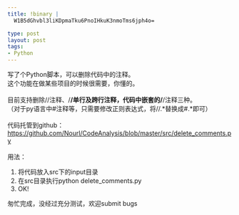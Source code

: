 ```yaml
--- 
title: !binary |
  W1B5dGhvbl3liKDpmaTku6PnoIHkuK3nmoTms6jph4o=

type: post
layout: post
tags: 
- Python
---
```

写了个Python脚本，可以删除代码中的注释。<br />这个功能在做某些项目的时候很需要，你懂的。 <br /><br />目前支持删除//注释、/**/单行及跨行注释，代码中嵌套的/**/注释三种。<br />（对于py语言中#注释等，只需要修改正则表达式，将//.*替换成#.*即可）<br /><br />代码托管到github：<a href="https://github.com/Nourl/CodeAnalysis/blob/master/src/delete_comments.py">https://github.com/Nourl/CodeAnalysis/blob/master/src/delete_comments.py</a><br /><br />用法：<br /><ol><li> 将代码放入src下的input目录</li><li>在src目录执行python delete_comments.py</li><li>OK! </li></ol>匆忙完成，没经过充分测试，欢迎submit bugs
